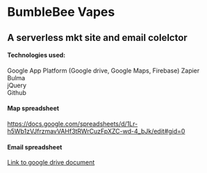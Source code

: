# BumbleBee Vapes   
## A serverless mkt site and email colelctor  
#### Technologies used:  
Google App Platform (Google drive, Google Maps, Firebase)
Zapier  
Bulma  
jQuery  
Github   
#### Map spreadsheet
https://docs.google.com/spreadsheets/d/1Lr-h5Wb1zVJfrzmavVAHf3tRWrCuzFpXZC-wd-4_bJk/edit#gid=0

#### Email spreadsheet
[Link to google drive document](https://docs.google.com/a/jaimevelas.co/spreadsheets/d/1zdrFPnuwliUh2t7GMP--2sry2s3I9HwcdC4oqa8sobc/edit?usp=sharing)
